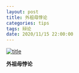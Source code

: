 ```yaml
---
layout: post
title: 外祖母悖论
categories: tips 
tags: 辩论
date: 2020/11/15 22:00:00
---
```


[![title](https://image.sideproject.cn/titlex/titlex_112.jpg)](https://image.sideproject.cn/titlex/titlex_112.jpg)

**外祖母悖论**
